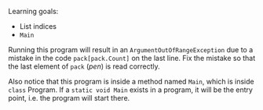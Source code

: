 Learning goals:

- List indices
- `Main`

Running this program will result in an `ArgumentOutOfRangeException` due to a mistake in the code `pack[pack.Count]` on the last line. Fix the mistake so that the last element of `pack` (_pen_) is read correctly.

Also notice that this program is inside a method named `Main`, which is inside `class` Program. If a `static void Main` exists in a program, it will be the entry point, i.e. the program will start there.